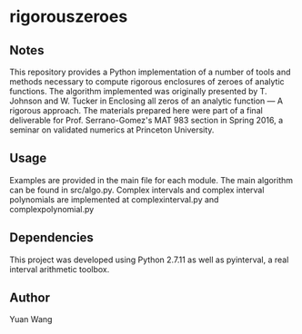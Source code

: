 # rigorouszeroes

## Notes
This repository provides a Python implementation of a number of tools and methods necessary to compute rigorous enclosures of zeroes of analytic functions. The algorithm implemented was originally presented by T. Johnson and W. Tucker in Enclosing all zeros of an analytic function — A rigorous approach. The materials prepared here were part of a final deliverable for Prof. Serrano-Gomez's MAT 983 section in Spring 2016, a seminar on validated numerics at Princeton University.

## Usage
Examples are provided in the main file for each module. The main algorithm can be found in src/algo.py. Complex intervals and complex interval polynomials are implemented at complexinterval.py and complexpolynomial.py

## Dependencies
This project was developed using Python 2.7.11 as well as pyinterval, a real interval arithmetic toolbox.

## Author
Yuan Wang